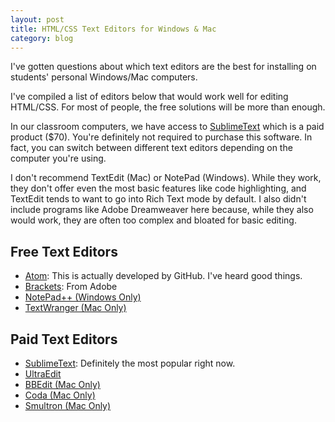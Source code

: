 ```yaml
---
layout: post
title: HTML/CSS Text Editors for Windows & Mac
category: blog
---
```


I've gotten questions about which text editors are the best for installing on students' personal Windows/Mac computers.  

I've compiled a list of editors below that would work well for editing HTML/CSS.  For most of people, the free solutions will be more than enough.  

In our classroom computers, we have access to [SublimeText](http://www.sublimetext.com) which is a paid product ($70).  You're definitely not required to purchase this software.  In fact, you can switch between different text editors depending on the computer you're using.

I don't recommend TextEdit (Mac) or NotePad (Windows).  While they work, they don't offer even the most basic features like code highlighting, and TextEdit tends to want to go into Rich Text mode by default.  I also didn't include programs like Adobe Dreamweaver here because, while they also would work, they are often too complex and bloated for basic editing.

## Free Text Editors

* [Atom](https://atom.io): This is actually developed by GitHub.  I've heard good things.
* [Brackets](http://brackets.io): From Adobe
* [NotePad++ (Windows Only)](https://notepad-plus-plus.org)
* [TextWranger (Mac Only)](http://www.barebones.com/products/textwrangler/)

## Paid Text Editors

* [SublimeText](http://www.sublimetext.com): Definitely the most popular right now.
* [UltraEdit](http://www.ultraedit.com)
* [BBEdit (Mac Only)](http://www.barebones.com/products/bbedit/)
* [Coda (Mac Only)](https://panic.com/coda/)
* [Smultron (Mac Only)](https://www.peterborgapps.com/smultron/)

